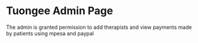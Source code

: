 # Tuongee Admin Page
The admin is granted permission to add therapists and view payments made by patients using mpesa and paypal
